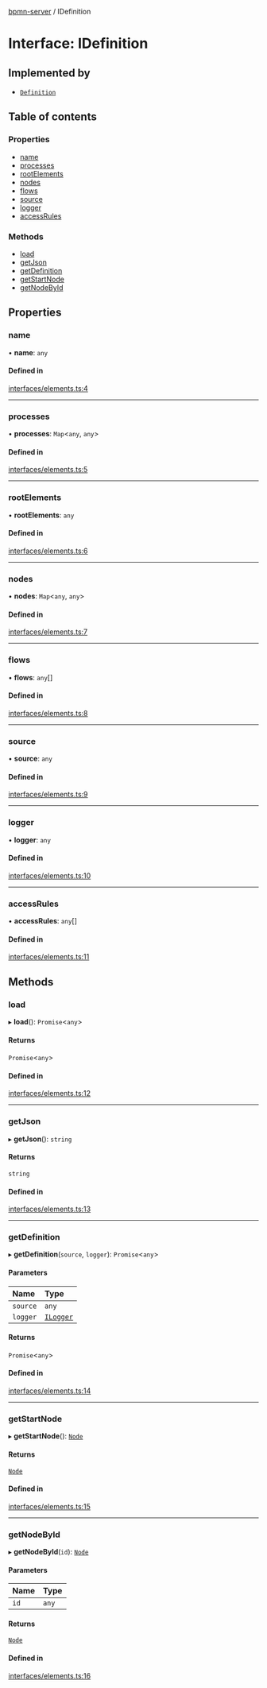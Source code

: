 [bpmn-server](../readme.md) / IDefinition

# Interface: IDefinition

## Implemented by

- [`Definition`](../classes/Definition.md)

## Table of contents

### Properties

- [name](IDefinition.md#name)
- [processes](IDefinition.md#processes)
- [rootElements](IDefinition.md#rootelements)
- [nodes](IDefinition.md#nodes)
- [flows](IDefinition.md#flows)
- [source](IDefinition.md#source)
- [logger](IDefinition.md#logger)
- [accessRules](IDefinition.md#accessrules)

### Methods

- [load](IDefinition.md#load)
- [getJson](IDefinition.md#getjson)
- [getDefinition](IDefinition.md#getdefinition)
- [getStartNode](IDefinition.md#getstartnode)
- [getNodeById](IDefinition.md#getnodebyid)

## Properties

### name

• **name**: `any`

#### Defined in

[interfaces/elements.ts:4](https://github.com/bpmnServer/bpmn-server/blob/76c4fe0/src/interfaces/elements.ts#L4)

___

### processes

• **processes**: `Map`\<`any`, `any`\>

#### Defined in

[interfaces/elements.ts:5](https://github.com/bpmnServer/bpmn-server/blob/76c4fe0/src/interfaces/elements.ts#L5)

___

### rootElements

• **rootElements**: `any`

#### Defined in

[interfaces/elements.ts:6](https://github.com/bpmnServer/bpmn-server/blob/76c4fe0/src/interfaces/elements.ts#L6)

___

### nodes

• **nodes**: `Map`\<`any`, `any`\>

#### Defined in

[interfaces/elements.ts:7](https://github.com/bpmnServer/bpmn-server/blob/76c4fe0/src/interfaces/elements.ts#L7)

___

### flows

• **flows**: `any`[]

#### Defined in

[interfaces/elements.ts:8](https://github.com/bpmnServer/bpmn-server/blob/76c4fe0/src/interfaces/elements.ts#L8)

___

### source

• **source**: `any`

#### Defined in

[interfaces/elements.ts:9](https://github.com/bpmnServer/bpmn-server/blob/76c4fe0/src/interfaces/elements.ts#L9)

___

### logger

• **logger**: `any`

#### Defined in

[interfaces/elements.ts:10](https://github.com/bpmnServer/bpmn-server/blob/76c4fe0/src/interfaces/elements.ts#L10)

___

### accessRules

• **accessRules**: `any`[]

#### Defined in

[interfaces/elements.ts:11](https://github.com/bpmnServer/bpmn-server/blob/76c4fe0/src/interfaces/elements.ts#L11)

## Methods

### load

▸ **load**(): `Promise`\<`any`\>

#### Returns

`Promise`\<`any`\>

#### Defined in

[interfaces/elements.ts:12](https://github.com/bpmnServer/bpmn-server/blob/76c4fe0/src/interfaces/elements.ts#L12)

___

### getJson

▸ **getJson**(): `string`

#### Returns

`string`

#### Defined in

[interfaces/elements.ts:13](https://github.com/bpmnServer/bpmn-server/blob/76c4fe0/src/interfaces/elements.ts#L13)

___

### getDefinition

▸ **getDefinition**(`source`, `logger`): `Promise`\<`any`\>

#### Parameters

| Name | Type |
| :------ | :------ |
| `source` | `any` |
| `logger` | [`ILogger`](ILogger.md) |

#### Returns

`Promise`\<`any`\>

#### Defined in

[interfaces/elements.ts:14](https://github.com/bpmnServer/bpmn-server/blob/76c4fe0/src/interfaces/elements.ts#L14)

___

### getStartNode

▸ **getStartNode**(): [`Node`](../classes/Node.md)

#### Returns

[`Node`](../classes/Node.md)

#### Defined in

[interfaces/elements.ts:15](https://github.com/bpmnServer/bpmn-server/blob/76c4fe0/src/interfaces/elements.ts#L15)

___

### getNodeById

▸ **getNodeById**(`id`): [`Node`](../classes/Node.md)

#### Parameters

| Name | Type |
| :------ | :------ |
| `id` | `any` |

#### Returns

[`Node`](../classes/Node.md)

#### Defined in

[interfaces/elements.ts:16](https://github.com/bpmnServer/bpmn-server/blob/76c4fe0/src/interfaces/elements.ts#L16)
